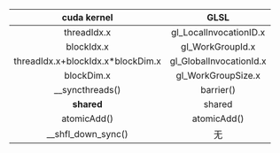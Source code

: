 
| cuda kernel | GLSL | 
| :------: | :------: |
| threadIdx.x | gl_LocalInvocationID.x | 
| blockIdx.x | gl_WorkGroupId.x |
| threadIdx.x+blockIdx.x*blockDim.x | gl_GlobalInvocationId.x |
| blockDim.x | gl_WorkGroupSize.x |
| __syncthreads() | barrier() |
| __shared__ | shared |
| atomicAdd() | atomicAdd() |
| __shfl_down_sync() | 无 |